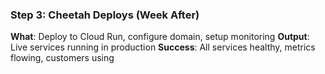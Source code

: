 ### Step 3: Cheetah Deploys (Week After)
**What**: Deploy to Cloud Run, configure domain, setup monitoring
**Output**: Live services running in production
**Success**: All services healthy, metrics flowing, customers using
